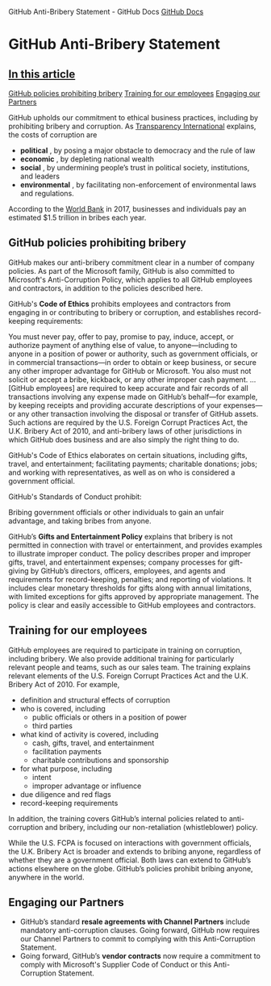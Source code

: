 GitHub Anti-Bribery Statement - GitHub Docs
[GitHub Docs](/en)

# GitHub Anti-Bribery Statement

## [In this article](/github/site-policy/github-anti-bribery-statement#in-this-article)
[GitHub policies prohibiting bribery](#github-policies-prohibiting-bribery)
[Training for our employees](#training-for-our-employees)
[Engaging our Partners](#engaging-our-partners)

GitHub upholds our commitment to ethical business practices, including by prohibiting bribery and corruption. As
[Transparency International](https://www.transparency.org/what-is-corruption#costs-of-corruption)
explains, the costs of corruption are

- **political**
, by posing a major obstacle to democracy and the rule of law
- **economic**
, by depleting national wealth
- **social**
, by undermining people’s trust in political society, institutions, and leaders
- **environmental**
, by facilitating non-enforcement of environmental laws and regulations.

According to the
[World Bank](https://www.worldbank.org/en/topic/governance/brief/anti-corruption)
in 2017, businesses and individuals pay an estimated $1.5 trillion in bribes each year.

## GitHub policies prohibiting bribery

GitHub makes our anti-bribery commitment clear in a number of company policies. As part of the Microsoft family, GitHub is also committed to Microsoft's Anti-Corruption Policy, which applies to all GitHub employees and contractors, in addition to the policies described here.

GitHub's
**Code of Ethics**
prohibits employees and contractors from engaging in or contributing to bribery or corruption, and establishes record-keeping requirements:

You must never pay, offer to pay, promise to pay, induce, accept, or authorize payment of anything else of value, to anyone—including to anyone in a position of power or authority, such as government officials, or in commercial transactions—in order to obtain or keep business, or secure any other improper advantage for GitHub or Microsoft. You also must not solicit or accept a bribe, kickback, or any other improper cash payment. ... [GitHub employees] are required to keep accurate and fair records of all transactions involving any expense made on GitHub’s behalf—for example, by keeping receipts and providing accurate descriptions of your expenses—or any other transaction involving the disposal or transfer of GitHub assets. Such actions are required by the U.S. Foreign Corrupt Practices Act, the U.K. Bribery Act of 2010, and anti-bribery laws of other jurisdictions in which GitHub does business and are also simply the right thing to do.

GitHub's Code of Ethics elaborates on certain situations, including gifts, travel, and entertainment; facilitating payments; charitable donations; jobs; and working with representatives, as well as on who is considered a government official.

GitHub's Standards of Conduct prohibit:

Bribing government officials or other individuals to gain an unfair advantage, and taking bribes from anyone.

GitHub’s
**Gifts and Entertainment Policy**
explains that bribery is not permitted in connection with travel or entertainment, and provides examples to illustrate improper conduct. The policy describes proper and improper gifts, travel, and entertainment expenses; company processes for gift-giving by GitHub’s directors, officers, employees, and agents and requirements for record-keeping, penalties; and reporting of violations. It includes clear monetary thresholds for gifts along with annual limitations, with limited exceptions for gifts approved by appropriate management. The policy is clear and easily accessible to GitHub employees and contractors.

## Training for our employees

GitHub employees are required to participate in training on corruption, including bribery. We also provide additional training for particularly relevant people and teams, such as our sales team. The training explains relevant elements of the U.S. Foreign Corrupt Practices Act and the U.K. Bribery Act of 2010. For example,

- definition and structural effects of corruption
- who is covered, including
	- public officials or others in a position of power
	- third parties
- what kind of activity is covered, including
	- cash, gifts, travel, and entertainment
	- facilitation payments
	- charitable contributions and sponsorship
- for what purpose, including
	- intent
	- improper advantage or influence
- due diligence and red flags
- record-keeping requirements

In addition, the training covers GitHub’s internal policies related to anti-corruption and bribery, including our non-retaliation (whistleblower) policy.

While the U.S. FCPA is focused on interactions with government officials, the U.K. Bribery Act is broader and extends to bribing anyone, regardless of whether they are a government official. Both laws can extend to GitHub’s actions elsewhere on the globe. GitHub’s policies prohibit bribing anyone, anywhere in the world.

## Engaging our Partners
- GitHub’s standard
**resale agreements with Channel Partners**
include mandatory anti-corruption clauses. Going forward, GitHub now requires our Channel Partners to commit to complying with this Anti-Corruption Statement.
- Going forward, GitHub’s
**vendor contracts**
now require a commitment to comply with Microsoft's Supplier Code of Conduct or this Anti-Corruption Statement.
